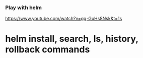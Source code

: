 ### Play with helm

https://www.youtube.com/watch?v=gg-GuHs8Nsk&t=1s


# helm install, search, ls, history, rollback commands
